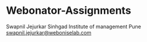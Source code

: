 # Webonator-Assignments

Swapnil Jejurkar
Sinhgad Institute of management
Pune
swapnil.jejurkar@weboniselab.com
